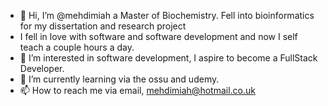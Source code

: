 - 👋 Hi, I’m @mehdimiah a Master of Biochemistry. Fell into bioinformatics for my dissertation and research project
-   I fell in love with software and software development and now I self teach a couple hours a day.
- 👀 I’m interested in software development, I aspire to become a FullStack Developer.
- 🌱 I’m currently learning via the ossu and udemy.
- 📫 How to reach me via email, mehdimiah@hotmail.co.uk

<!---
mehdimiah/mehdimiah is a ✨ special ✨ repository because its `README.md` (this file) appears on your GitHub profile.
You can click the Preview link to take a look at your changes.
--->
